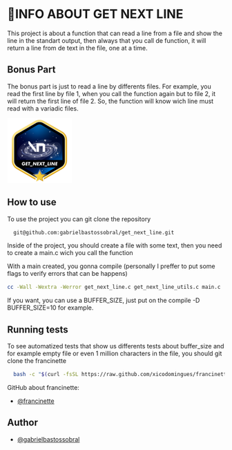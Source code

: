 
# 👤INFO ABOUT GET NEXT LINE

This project is about a function that can read a line from a file and show the line in the standart output, then always that you call de function, it will return a line from de text in the file, one at a time.

## Bonus Part

The bonus part is just to read a line by differents files. For example, you read the first line by file 1, when you call the function again but to file 2, it will return the first line of file 2. So, the function will know wich line must read with a variadic files.

![Logo](https://github.com/mcombeau/mcombeau/blob/main/42_badges/get_next_linem.png?raw=true)
## How to use

To use the project you can git clone the repository

```bash
  git@github.com:gabrielbastossobral/get_next_line.git
```
Inside of the project, you should create a file with some text, then you need to create a main.c wich you call the function

With a main created, you gonna compile (personally I preffer to put some flags to verify errors that can be happens)
```bash
cc -Wall -Wextra -Werror get_next_line.c get_next_line_utils.c main.c
```

If you want, you can use a BUFFER_SIZE, just put on the compile -D BUFFER_SIZE=10 for example.

## Running tests

To see automatized tests that show us differents tests about buffer_size and for example empty file or even 1 million characters in the file, you should git clone the francinette

```bash
  bash -c "$(curl -fsSL https://raw.github.com/xicodomingues/francinette/master/bin/install.sh)"
```

GitHub about francinette:


- [@francinette](https://github.com/xicodomingues/francinette)


## Author

- [@gabrielbastossobral](https://www.github.com/gabrielbastossobral)
